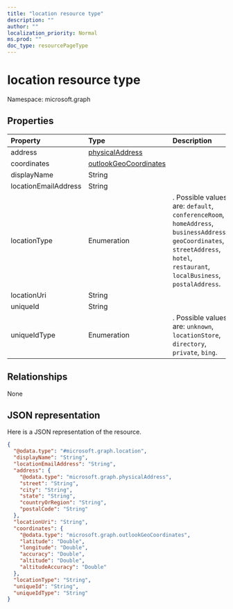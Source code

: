 ```yaml
---
title: "location resource type"
description: ""
author: ""
localization_priority: Normal
ms.prod: ""
doc_type: resourcePageType
---
```


# location resource type


Namespace: microsoft.graph



## Properties
|Property|Type|Description|
|:---|:---|:---|
|address|[physicalAddress](../resources/physicaladdress.md)||
|coordinates|[outlookGeoCoordinates](../resources/outlookgeocoordinates.md)||
|displayName|String||
|locationEmailAddress|String||
|locationType|Enumeration|. Possible values are: `default`, `conferenceRoom`, `homeAddress`, `businessAddress`, `geoCoordinates`, `streetAddress`, `hotel`, `restaurant`, `localBusiness`, `postalAddress`.|
|locationUri|String||
|uniqueId|String||
|uniqueIdType|Enumeration|. Possible values are: `unknown`, `locationStore`, `directory`, `private`, `bing`.|

## Relationships
None

## JSON representation
Here is a JSON representation of the resource.
<!-- {
  "blockType": "resource",
  "@odata.type": "microsoft.graph.location"
}
-->
``` json
{
  "@odata.type": "#microsoft.graph.location",
  "displayName": "String",
  "locationEmailAddress": "String",
  "address": {
    "@odata.type": "microsoft.graph.physicalAddress",
    "street": "String",
    "city": "String",
    "state": "String",
    "countryOrRegion": "String",
    "postalCode": "String"
  },
  "locationUri": "String",
  "coordinates": {
    "@odata.type": "microsoft.graph.outlookGeoCoordinates",
    "latitude": "Double",
    "longitude": "Double",
    "accuracy": "Double",
    "altitude": "Double",
    "altitudeAccuracy": "Double"
  },
  "locationType": "String",
  "uniqueId": "String",
  "uniqueIdType": "String"
}
```

